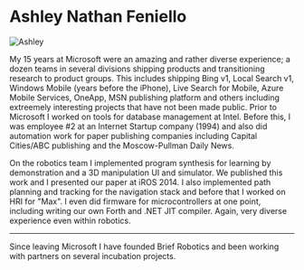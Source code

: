 # Ashley Nathan Feniello

![Ashley](./ashleyf.jpg)

My 15 years at Microsoft were an amazing and rather diverse experience; a dozen teams in several divisions shipping products and transitioning research to product groups. This includes shipping Bing v1, Local Search v1, Windows Mobile (years before the iPhone), Live Search for Mobile, Azure Mobile Services, OneApp, MSN publishing platform and others including extreemely interesting projects that have not been made public. Prior to Microsoft I worked on tools for database management at Intel. Before this, I was employee #2 at an Internet Startup company (1994) and also did automation work for paper publishing companies including Capital Cities/ABC publishing and the Moscow-Pullman Daily News.

On the robotics team I implemented program synthesis for learning by demonstration and a 3D manipulation UI and simulator. We published this work and I presented our paper at iROS 2014. I also implemented path planning and tracking for the navigation stack and before that I worked on HRI for "Max". I even did firmware for microcontrollers at one point, including writing our own Forth and .NET JIT compiler. Again, very diverse experience even within robotics.

----

Since leaving Microsoft I have founded Brief Robotics and been working with partners on several incubation projects.
